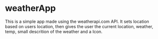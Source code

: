 # weatherApp

This is a simple app made using the weatherapi.com API. It sets location based on users location, then gives the user the current location, weather, temp,
small descrition of the weather and a Icon. 
